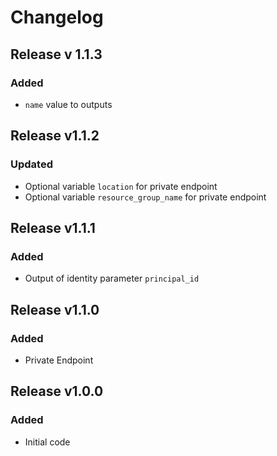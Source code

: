 # Changelog

## Release v 1.1.3

### Added
- `name` value to outputs
   
## Release v1.1.2

### Updated
- Optional variable `location` for private endpoint
- Optional variable  `resource_group_name` for private endpoint
   
## Release v1.1.1

### Added
- Output of identity parameter `principal_id` 
   
## Release v1.1.0

### Added

- Private Endpoint
   
## Release v1.0.0

### Added

- Initial code
   